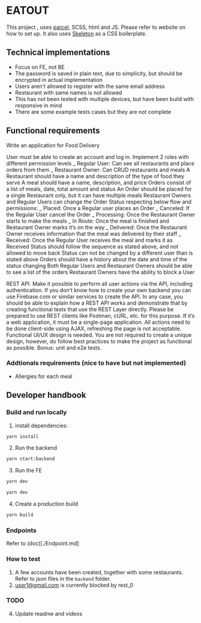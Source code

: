# EATOUT

This project , uses [parcel](https://parceljs.org/getting_started.html), SCSS, html and JS. Please refer to website on how to set up. It also uses [Skeleton](http://getskeleton.com/) as a CSS boilerplate.

## Technical implementations

- Focus on FE, not BE
- The password is saved in plain text, due to simplicity, but should be encrypted in actual implementation
- Users aren't allowed to register with the same email address
- Restaurant with same names is not allowed
- This has not been tested with multiple devices, but have been build with responsive in mind
- There are some example tests cases but they are not complete

## Functional requirements

Write an application for Food Delivery

User must be able to create an account and log in.
Implement 2 roles with different permission levels
_ Regular User: Can see all restaurants and place orders from them
_ Restaurant Owner: Can CRUD restaurants and meals
A Restaurant should have a name and description of the type of food they serve
A meal should have a name, description, and price
Orders consist of a list of meals, date, total amount and status
An Order should be placed for a single Restaurant only, but it can have multiple meals
Restaurant Owners and Regular Users can change the Order Status respecting below flow and permissions:
_ Placed: Once a Regular user places an Order
_ Canceled: If the Regular User cancel the Order
_ Processing: Once the Restaurant Owner starts to make the meals
_ In Route: Once the meal is finished and Restaurant Owner marks it’s on the way
_ Delivered: Once the Restaurant Owner receives information that the meal was delivered by their staff
_ Received: Once the Regular User receives the meal and marks it as Received
Status should follow the sequence as stated above, and not allowed to move back
Status can not be changed by a different user than is stated above
Orders should have a history about the date and time of the status changing
Both Regular Users and Restaurant Owners should be able to see a list of the orders
Restaurant Owners have the ability to block a User

REST API. Make it possible to perform all user actions via the API, including authentication. If you don’t know how to create your own backend you can use Firebase.com or similar services to create the API.
In any case, you should be able to explain how a REST API works and demonstrate that by creating functional tests that use the REST Layer directly. Please be prepared to use REST clients like Postman, cURL, etc. for this purpose.
If it’s a web application, it must be a single-page application. All actions need to be done client-side using AJAX, refreshing the page is not acceptable.
Functional UI/UX design is needed. You are not required to create a unique design, however, do follow best practices to make the project as functional as possible.
Bonus: unit and e2e tests.

### Addtionals requirements (nice to have but not implemented)

- Allergies for each meal

## Developer handbook

### Build and run locally

1. install dependencies:

```sh
yarn install
```

2. Run the backend

```sh
yarn start:backend
```

3. Run the FE

```sh
yarn dev
```

```sh
yarn dev
```

4. Create a production build

```sh
yarn build
```

### Endpoints

Refer to (doc)[./Endpoint.md]

### How to test

1. A few accounts have been created, together with some restaurants. Refer to json files in the `backend` folder.
2. user1@gmail.com is currently blocked by rest_0

### TODO

4. Update readme and videos
